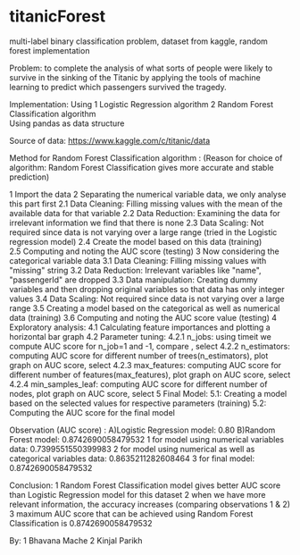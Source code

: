 # titanicForest
multi-label binary classification problem, dataset from kaggle, random forest implementation

Problem:
to complete the analysis of what sorts of people were likely to survive in the sinking of the Titanic by applying the tools of machine learning to predict which passengers survived the tragedy.

Implementation:
Using 1 Logistic Regression algorithm
      2 Random Forest Classification algorithm   
Using pandas as data structure

Source of data: https://www.kaggle.com/c/titanic/data

Method for Random Forest Classification algorithm :
(Reason for choice of algorithm:
Random Forest Classification gives more accurate and stable prediction)

1 Import the data
2 Separating the numerical variable data, we only analyse this part first
    2.1 Data Cleaning: Filling missing values with the mean of the available data for that variable
    2.2 Data Reduction: Examining the data for irrelevant information we find that there is none
    2.3 Data Scaling: Not required since data is not varying over a large range (tried in the Logistic regression model)
    2.4 Create the model based on this data (training)   
    2.5 Computing and noting the AUC score (testing)
3 Now considering the categorical variable data
    3.1 Data Cleaning: Filling missing values with "missing" string
    3.2 Data Reduction: Irrelevant variables like "name", "passengerId" are dropped
    3.3 Data manipulation: Creating dummy variables and then dropping original variables so that data has only integer values
    3.4 Data Scaling: Not required since data is not varying over a large range
    3.5 Creating a model based on the categorical as well as numerical data (training)
    3.6 Computing and noting the AUC score value (testing)
4 Exploratory analysis:
    4.1 Calculating feature importances and plotting a horizontal bar graph
    4.2 Parameter tuning:
        4.2.1 n_jobs: using timeit we compute AUC score for n_job=1 and -1, compare , select
        4.2.2 n_estimators: computing AUC score for different number of trees(n_estimators), plot graph on  AUC score, select
        4.2.3 max_features: computing AUC score for different number of features(max_features), plot graph on AUC score, select
        4.2.4 min_samples_leaf: computing AUC score for different number of nodes, plot graph on AUC score, select
5 Final Model: 
    5.1: Creating a model based on the selected values for respective parameters (training)
    5.2: Computing the AUC score for the final model
    

Observation (AUC score) :
A)Logistic Regression model: 0.80
B)Random Forest model: 0.8742690058479532
1 for model using numerical variables data: 0.7399551550399983
2 for model using numerical as well as categorical variables data: 0.8635211282608464
3 for final model:  0.8742690058479532

Conclusion:
1 Random Forest Classification model gives better AUC score than Logistic Regression model for this dataset 
2 when we have more relevant information, the accuracy increases (comparing observations 1 & 2)
3 maximum AUC score that can be achieved using Random Forest Classification is 0.8742690058479532

By:
1 Bhavana Mache
2 Kinjal Parikh
